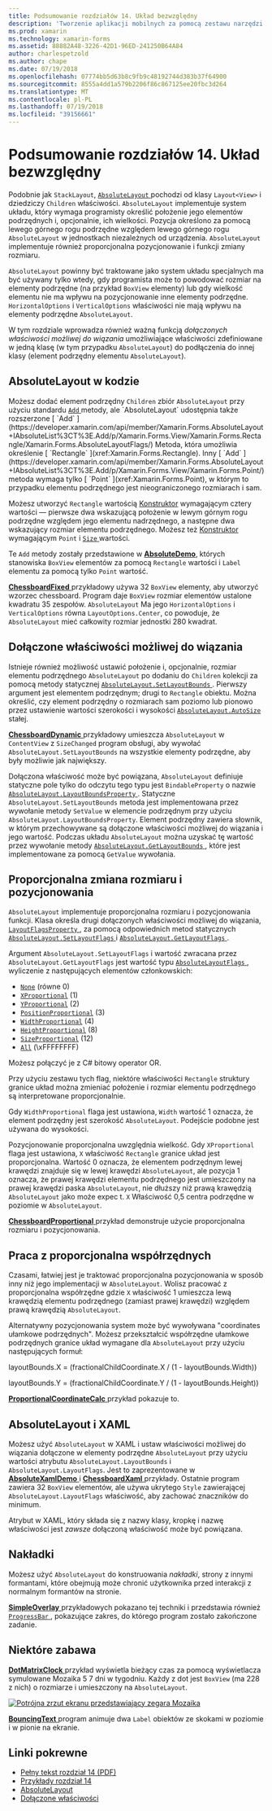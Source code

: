 ```yaml
---
title: Podsumowanie rozdziałów 14. Układ bezwzględny
description: 'Tworzenie aplikacji mobilnych za pomocą zestawu narzędzi Xamarin.Forms: Podsumowanie rozdział 14. Układ bezwzględny'
ms.prod: xamarin
ms.technology: xamarin-forms
ms.assetid: 88882A48-3226-42D1-96ED-241250B64A84
author: charlespetzold
ms.author: chape
ms.date: 07/19/2018
ms.openlocfilehash: 07774bb5d63b8c9fb9c48192744d383b37f64900
ms.sourcegitcommit: 8555a4dd1a579b2206f86c867125ee20fbc3d264
ms.translationtype: MT
ms.contentlocale: pl-PL
ms.lasthandoff: 07/19/2018
ms.locfileid: "39156661"
---
```

# <a name="summary-of-chapter-14-absolute-layout"></a>Podsumowanie rozdziałów 14. Układ bezwzględny

Podobnie jak `StackLayout`, [ `AbsoluteLayout` ](xref:Xamarin.Forms.AbsoluteLayout) pochodzi od klasy `Layout<View>` i dziedziczy `Children` właściwości. `AbsoluteLayout` implementuje system układu, który wymaga programisty określić położenie jego elementów podrzędnych i, opcjonalnie, ich wielkości. Pozycja określono za pomocą lewego górnego rogu podrzędne względem lewego górnego rogu `AbsoluteLayout` w jednostkach niezależnych od urządzenia. `AbsoluteLayout` implementuje również proporcjonalna pozycjonowanie i funkcji zmiany rozmiaru.

`AbsoluteLayout` powinny być traktowane jako system układu specjalnych ma być używany tylko wtedy, gdy programista może to powodować rozmiar na elementy podrzędne (na przykład `BoxView` elementy) lub gdy wielkość elementu nie ma wpływu na pozycjonowanie inne elementy podrzędne. `HorizontalOptions` i `VerticalOptions` właściwości nie mają wpływu na elementy podrzędne `AbsoluteLayout`.

W tym rozdziale wprowadza również ważną funkcją *dołączonych właściwości możliwej do wiązania* umożliwiające właściwości zdefiniowane w jedną klasę (w tym przypadku `AbsoluteLayout`) do podłączenia do innej klasy (element podrzędny elementu `AbsoluteLayout`).

## <a name="absolutelayout-in-code"></a>AbsoluteLayout w kodzie

Możesz dodać element podrzędny `Children` zbiór `AbsoluteLayout` przy użyciu standardu [ `Add` ](xref:System.Collections.Generic.ICollection`1.Add*) metody, ale `AbsoluteLayout` udostępnia także rozszerzone [ `Add` ](https://developer.xamarin.com/api/member/Xamarin.Forms.AbsoluteLayout+IAbsoluteList%3CT%3E.Add/p/Xamarin.Forms.View/Xamarin.Forms.Rectangle/Xamarin.Forms.AbsoluteLayoutFlags/) Metoda, która umożliwia określenie [ `Rectangle` ](xref:Xamarin.Forms.Rectangle). Inny [ `Add` ](https://developer.xamarin.com/api/member/Xamarin.Forms.AbsoluteLayout+IAbsoluteList%3CT%3E.Add/p/Xamarin.Forms.View/Xamarin.Forms.Point/) metoda wymaga tylko [ `Point` ](xref:Xamarin.Forms.Point), w którym to przypadku elementu podrzędnego jest nieograniczonego rozmiarach i sam.

Możesz utworzyć `Rectangle` wartością [Konstruktor](xref:Xamarin.Forms.Rectangle.%23ctor(System.Double,System.Double,System.Double,System.Double)) wymagającym cztery wartości &mdash; pierwsze dwa wskazującą położenie w lewym górnym rogu podrzędne względem jego elementu nadrzędnego, a następne dwa wskazujący rozmiar elementu podrzędnego. Możesz też [Konstruktor](xref:Xamarin.Forms.Rectangle.%23ctor(Xamarin.Forms.Point,Xamarin.Forms.Size)) wymagającym `Point` i [ `Size` ](xref:Xamarin.Forms.Size) wartości.

Te `Add` metody zostały przedstawione w [ **AbsoluteDemo**](https://github.com/xamarin/xamarin-forms-book-samples/tree/master/Chapter14/AbsoluteDemo), których stanowiska `BoxView` elementów za pomocą `Rectangle` wartości i `Label` elementu za pomocą tylko `Point` wartość.

[ **ChessboardFixed** ](https://github.com/xamarin/xamarin-forms-book-samples/tree/master/Chapter14/ChessboardFixed) przykładowy używa 32 `BoxView` elementy, aby utworzyć wzorzec chessboard. Program daje `BoxView` rozmiar elementów ustalone kwadratu 35 zespołów. `AbsoluteLayout` Ma jego `HorizontalOptions` i `VerticalOptions` równa `LayoutOptions.Center`, co powoduje, że `AbsoluteLayout` mieć całkowity rozmiar jednostki 280 kwadrat.

## <a name="attached-bindable-properties"></a>Dołączone właściwości możliwej do wiązania

Istnieje również możliwość ustawić położenie i, opcjonalnie, rozmiar elementu podrzędnego `AbsoluteLayout` po dodaniu do `Children` kolekcji za pomocą metody statycznej [ `AbsoluteLayout.SetLayoutBounds` ](xref:Xamarin.Forms.AbsoluteLayout.SetLayoutBounds(Xamarin.Forms.BindableObject,Xamarin.Forms.Rectangle)). Pierwszy argument jest elementem podrzędnym; drugi to `Rectangle` obiektu. Można określić, czy element podrzędny o rozmiarach sam poziomo lub pionowo przez ustawienie wartości szerokości i wysokości [ `AbsoluteLayout.AutoSize` ](xref:Xamarin.Forms.AbsoluteLayout.AutoSize) stałej.

[ **ChessboardDynamic** ](https://github.com/xamarin/xamarin-forms-book-samples/tree/master/Chapter14/ChessboardDynamic) przykładowy umieszcza `AbsoluteLayout` w `ContentView` z `SizeChanged` program obsługi, aby wywołać `AbsoluteLayout.SetLayoutBounds` na wszystkie elementy podrzędne, aby były możliwie jak największy.  

Dołączona właściwość może być powiązana, `AbsoluteLayout` definiuje statyczne pole tylko do odczytu tego typu jest `BindableProperty` o nazwie [ `AbsoluteLayout.LayoutBoundsProperty` ](xref:Xamarin.Forms.AbsoluteLayout.LayoutBoundsProperty). Statyczne `AbsoluteLayout.SetLayoutBounds` metoda jest implementowana przez wywołanie metody `SetValue` w elemencie podrzędnym przy użyciu `AbsoluteLayout.LayoutBoundsProperty`. Element podrzędny zawiera słownik, w którym przechowywane są dołączone właściwości możliwej do wiązania i jego wartość. Podczas układu `AbsoluteLayout` można uzyskać tę wartość przez wywołanie metody [ `AbsoluteLayout.GetLayoutBounds` ](xref:Xamarin.Forms.AbsoluteLayout.GetLayoutBounds(Xamarin.Forms.BindableObject)), które jest implementowane za pomocą `GetValue` wywołania.

## <a name="proportional-sizing-and-positioning"></a>Proporcjonalna zmiana rozmiaru i pozycjonowania

`AbsoluteLayout` implementuje proporcjonalna rozmiaru i pozycjonowania funkcji. Klasa określa drugi dołączonych właściwości możliwej do wiązania, [ `LayoutFlagsProperty` ](xref:Xamarin.Forms.AbsoluteLayout.LayoutFlagsProperty), za pomocą odpowiednich metod statycznych [ `AbsoluteLayout.SetLayoutFlags` ](xref:Xamarin.Forms.AbsoluteLayout.SetLayoutFlags(Xamarin.Forms.BindableObject,Xamarin.Forms.AbsoluteLayoutFlags)) i [ `AbsoluteLayout.GetLayoutFlags` ](xref:Xamarin.Forms.AbsoluteLayout.GetLayoutFlags(Xamarin.Forms.BindableObject)).

Argument `AbsoluteLayout.SetLayoutFlags` i wartość zwracana przez `AbsoluteLayout.GetLayoutFlags` jest wartość typu [ `AbsoluteLayoutFlags` ](xref:Xamarin.Forms.AbsoluteLayoutFlags), wyliczenie z następujących elementów członkowskich:

- [`None`](xref:Xamarin.Forms.AbsoluteLayoutFlags.None) (równe 0)
- [`XProportional`](xref:Xamarin.Forms.AbsoluteLayoutFlags.XProportional) (1)
- [`YProportional`](xref:Xamarin.Forms.AbsoluteLayoutFlags.YProportional) (2)
- [`PositionProportional`](xref:Xamarin.Forms.AbsoluteLayoutFlags.PositionProportional) (3)
- [`WidthProportional`](xref:Xamarin.Forms.AbsoluteLayoutFlags.WidthProportional) (4)
- [`HeightProportional`](xref:Xamarin.Forms.AbsoluteLayoutFlags.HeightProportional) (8)
- [`SizeProportional`](xref:Xamarin.Forms.AbsoluteLayoutFlags.SizeProportional) (12)
- [`All`](xref:Xamarin.Forms.AbsoluteLayoutFlags.All) (\xFFFFFFFF)

Możesz połączyć je z C# bitowy operator OR.

Przy użyciu zestawu tych flag, niektóre właściwości `Rectangle` struktury granice układ można zmieniać położenie i rozmiar elementu podrzędnego są interpretowane proporcjonalnie.

Gdy `WidthProportional` flaga jest ustawiona, `Width` wartość 1 oznacza, że element podrzędny jest szerokość `AbsoluteLayout`. Podejście podobne jest używana do wysokości.

Pozycjonowanie proporcjonalna uwzględnia wielkość. Gdy `XProportional` flaga jest ustawiona, `X` właściwość `Rectangle` granice układ jest proporcjonalna. Wartość 0 oznacza, że elementem podrzędnym lewej krawędzi znajduje się w lewej krawędzi `AbsoluteLayout`, ale pozycja 1 oznacza, że prawej krawędzi elementu podrzędnego jest umieszczony na prawej krawędzi paska `AbsoluteLayout`, nie dłuższy niż prawą krawędzią `AbsoluteLayout` jako może expec t. `X` Właściwość 0,5 centra podrzędne w poziomie w `AbsoluteLayout`.

[ **ChessboardProportional** ](https://github.com/xamarin/xamarin-forms-book-samples/tree/master/Chapter14/ChessboardProportional) przykład demonstruje użycie proporcjonalna rozmiaru i pozycjonowania.

## <a name="working-with-proportional-coordinates"></a>Praca z proporcjonalna współrzędnych

Czasami, łatwiej jest je traktować proporcjonalna pozycjonowania w sposób inny niż jego implementacji w `AbsoluteLayout`. Wolisz pracować z proporcjonalna współrzędne gdzie `X` właściwość 1 umieszcza lewą krawędzią elementu podrzędnego (zamiast prawej krawędzi) względem prawą krawędzią `AbsoluteLayout`.

Alternatywny pozycjonowania system może być wywoływana "coordinates ułamkowe podrzędnych". Możesz przekształcić współrzędne ułamkowe podrzędnych granice układ wymagane dla `AbsoluteLayout` przy użyciu następujących formuł:

layoutBounds.X = (fractionalChildCoordinate.X / (1 - layoutBounds.Width))

layoutBounds.Y = (fractionalChildCoordinate.Y / (1 - layoutBounds.Height))

[ **ProportionalCoordinateCalc** ](https://github.com/xamarin/xamarin-forms-book-samples/tree/master/Chapter14/PropCoordCalc) przykład pokazuje to.

## <a name="absolutelayout-and-xaml"></a>AbsoluteLayout i XAML

Możesz użyć `AbsoluteLayout` w XAML i ustaw właściwości możliwej do wiązania dołączone w elementy podrzędne `AbsoluteLayout` przy użyciu wartości atrybutu `AbsoluteLayout.LayoutBounds` i `AbsoluteLayout.LayoutFlags`. Jest to zaprezentowane w [ **AbsoluteXamlDemo** ](https://github.com/xamarin/xamarin-forms-book-samples/tree/master/Chapter14/AbsoluteXamlDemo) i [ **ChessboardXaml** ](https://github.com/xamarin/xamarin-forms-book-samples/tree/master/Chapter14/ChessboardXaml) przykłady. Ostatnie program zawiera 32 `BoxView` elementów, ale używa ukrytego `Style` zawierającej `AbsoluteLayout.LayoutFlags` właściwość, aby zachować znaczników do minimum.

Atrybut w XAML, który składa się z nazwy klasy, kropkę i nazwę właściwości jest *zawsze* dołączoną właściwość może być powiązana.

## <a name="overlays"></a>Nakładki

Możesz użyć `AbsoluteLayout` do konstruowania *nakładki*, strony z innymi formantami, które obejmują może chronić użytkownika przed interakcji z normalnym formantów na stronie.

[ **SimpleOverlay** ](https://github.com/xamarin/xamarin-forms-book-samples/tree/master/Chapter14/SimpleOverlay) przykładowych pokazano tej techniki i przedstawia również [ `ProgressBar` ](xref:Xamarin.Forms.ProgressBar), pokazujące zakres, do którego program zostało zakończone zadanie.

## <a name="some-fun"></a>Niektóre zabawa

[ **DotMatrixClock** ](https://github.com/xamarin/xamarin-forms-book-samples/tree/master/Chapter14/DotMatrixClock) przykład wyświetla bieżący czas za pomocą wyświetlacza symulowane Mozaika 5 7 dni w tygodniu. Każdy z dot jest `BoxView` (ma 228 z nich) o rozmiarze i umieszczony na `AbsoluteLayout`.

[![Potrójna zrzut ekranu przedstawiający zegara Mozaika](images/ch14fg08-small.png "zegara Mozaika")](images/ch14fg08-large.png#lightbox "Mozaika zegara")

[ **BouncingText** ](https://github.com/xamarin/xamarin-forms-book-samples/tree/master/Chapter14/BouncingText) program animuje dwa `Label` obiektów ze skokami w poziomie i w pionie na ekranie.



## <a name="related-links"></a>Linki pokrewne

- [Pełny tekst rozdział 14 (PDF)](https://download.xamarin.com/developer/xamarin-forms-book/XamarinFormsBook-Ch14-Apr2016.pdf)
- [Przykłady rozdział 14](https://github.com/xamarin/xamarin-forms-book-samples/tree/master/Chapter14)
- [AbsoluteLayout](~/xamarin-forms/user-interface/layouts/absolute-layout.md)
- [Dołączone właściwości](~/xamarin-forms/xaml/attached-properties.md)
